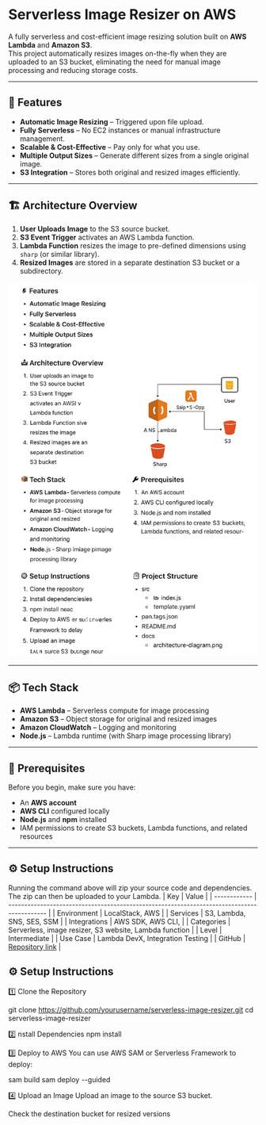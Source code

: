 # Serverless Image Resizer on AWS

A fully serverless and cost-efficient image resizing solution built on **AWS Lambda** and **Amazon S3**.  
This project automatically resizes images on-the-fly when they are uploaded to an S3 bucket, eliminating the need for manual image processing and reducing storage costs.

---

## 🚀 Features
- **Automatic Image Resizing** – Triggered upon file upload.
- **Fully Serverless** – No EC2 instances or manual infrastructure management.
- **Scalable & Cost-Effective** – Pay only for what you use.
- **Multiple Output Sizes** – Generate different sizes from a single original image.
- **S3 Integration** – Stores both original and resized images efficiently.

---

## 🏗 Architecture Overview
1. **User Uploads Image** to the S3 source bucket.
2. **S3 Event Trigger** activates an AWS Lambda function.
3. **Lambda Function** resizes the image to pre-defined dimensions using `sharp` (or similar library).
4. **Resized Images** are stored in a separate destination S3 bucket or a subdirectory.

![Architecture Diagram](diagram/architecture-diagram.png)

---

## 📦 Tech Stack
- **AWS Lambda** – Serverless compute for image processing
- **Amazon S3** – Object storage for original and resized images
- **Amazon CloudWatch** – Logging and monitoring
- **Node.js** – Lambda runtime (with Sharp image processing library)

---

## 🔧 Prerequisites
Before you begin, make sure you have:
- An **AWS account**
- **AWS CLI** configured locally
- **Node.js** and **npm** installed
- IAM permissions to create S3 buckets, Lambda functions, and related resources

---

## ⚙️ Setup Instructions

Running the command above will zip your source code and dependencies. The zip can then be uploaded to your Lambda.
| Key          | Value                                                                                      |
| ------------ | ------------------------------------------------------------------------------------------ |
| Environment  | LocalStack, AWS                                                                            |
| Services     | S3, Lambda, SNS, SES, SSM                                                                  |
| Integrations | AWS SDK, AWS CLI,                                                                          |
| Categories   | Serverless, image resizer, S3 website, Lambda function                                     |
| Level        | Intermediate                                                                               |
| Use Case     | Lambda DevX, Integration Testing                                                           |
| GitHub       | [Repository link](https://github.com/Ayushpatel1304/AWS-Serverless-Image-Resizer) |


## ⚙️ Setup Instructions

1️⃣ Clone the Repository

git clone https://github.com/yourusername/serverless-image-resizer.git
cd serverless-image-resizer

2️⃣ nstall Dependencies
npm install

3️⃣ Deploy to AWS
You can use AWS SAM or Serverless Framework to deploy:

sam build
sam deploy --guided

4️⃣ Upload an Image
Upload an image to the source S3 bucket.

Check the destination bucket for resized versions
